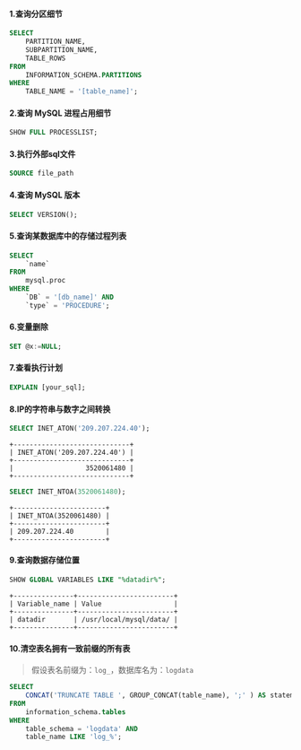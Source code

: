 #### 1.查询分区细节
```sql
SELECT
    PARTITION_NAME,
    SUBPARTITION_NAME,
    TABLE_ROWS
FROM
    INFORMATION_SCHEMA.PARTITIONS
WHERE
    TABLE_NAME = '[table_name]';
```

#### 2.查询 MySQL 进程占用细节
```sql
SHOW FULL PROCESSLIST;
```

#### 3.执行外部sql文件
```sql
SOURCE file_path
```

#### 4.查询 MySQL 版本
```sql
SELECT VERSION();
```

#### 5.查询某数据库中的存储过程列表
```sql
SELECT
    `name`
FROM
    mysql.proc
WHERE
    `DB` = '[db_name]' AND
    `type` = 'PROCEDURE';
```

#### 6.变量删除
```sql
SET @x:=NULL;
```

#### 7.查看执行计划
```sql
EXPLAIN [your_sql];
```

#### 8.IP的字符串与数字之间转换
```sql
SELECT INET_ATON('209.207.224.40');
```
```
+-----------------------------+
| INET_ATON('209.207.224.40') |
+-----------------------------+
|                  3520061480 |
+-----------------------------+
```

```sql
SELECT INET_NTOA(3520061480);
```
```
+-----------------------+
| INET_NTOA(3520061480) |
+-----------------------+
| 209.207.224.40        |
+-----------------------+
```

#### 9.查询数据存储位置
```sql
SHOW GLOBAL VARIABLES LIKE "%datadir%";
```
```
+---------------+------------------------+
| Variable_name | Value                  |
+---------------+------------------------+
| datadir       | /usr/local/mysql/data/ |
+---------------+------------------------+
```

#### 10.清空表名拥有一致前缀的所有表

> 假设表名前缀为：`log_`，数据库名为：`logdata`

```sql
SELECT
    CONCAT('TRUNCATE TABLE ', GROUP_CONCAT(table_name), ';' ) AS statement
FROM
    information_schema.tables
WHERE
    table_schema = 'logdata' AND
    table_name LIKE 'log_%';
```
